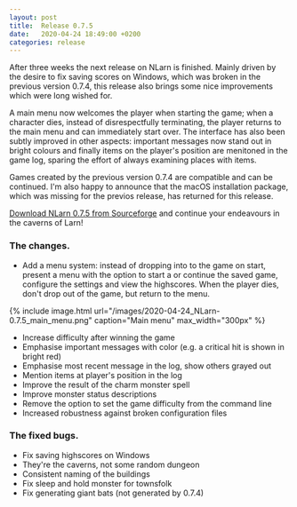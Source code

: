 ```yaml
---
layout: post
title:  Release 0.7.5
date:   2020-04-24 18:49:00 +0200
categories: release
---
```


After three weeks the next release on NLarn is finished. Mainly driven by the desire to fix saving scores on Windows, which was broken in the previous version 0.7.4, this release also brings some nice improvements which were long wished for.

A main menu now welcomes the player when starting the game; when a character dies, instead of disrespectfully terminating, the player returns to the main menu and can immediately start over. The interface has also been subtly improved in other aspects: important messages now stand out in bright colours and finally items on the player's position are menitoned in the game log, sparing the effort of always examining places with items.

Games created by the previous version 0.7.4 are compatible and can be continued. I'm also happy to announce that the macOS installation package, which was missing for the previos release, has returned for this release.

[Download NLarn 0.7.5 from Sourceforge](http://sourceforge.net/projects/nlarn/files/nlarn/0.7.5/) and continue your endeavours in the caverns of Larn!

### The changes.
* Add a menu system: instead of dropping into to the game on start,
  present a menu with the option to start a or continue the saved
  game, configure the settings and view the highscores. When the
  player dies, don't drop out of the game, but return to the menu.

{% include image.html url="/images/2020-04-24_NLarn-0.7.5_main_menu.png" caption="Main menu" max_width="300px" %}

* Increase difficulty after winning the game
* Emphasise important messages with color (e.g. a critical hit is
  shown in bright red)
* Emphasise most recent message in the log, show others grayed out
* Mention items at player's position in the log
* Improve the result of the charm monster spell
* Improve monster status descriptions
* Remove the option to set the game difficulty from the command line
* Increased robustness against broken configuration files

### The fixed bugs.
* Fix saving highscores on Windows
* They're the caverns, not some random dungeon
* Consistent naming of the buildings
* Fix sleep and hold monster for townsfolk
* Fix generating giant bats (not generated by 0.7.4)
